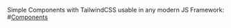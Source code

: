 Simple Components with TailwindCSS usable in any modern JS Framework:<br>
#<a href="https://rmkesper.github.io/web-components/components.html" target="_blank">Components</a>
